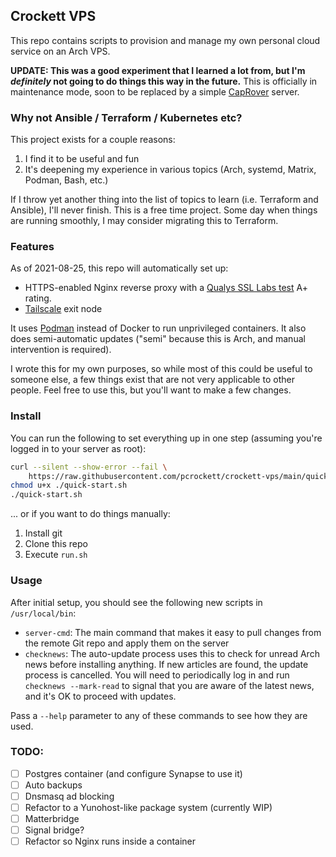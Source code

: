 ## Crockett VPS

This repo contains scripts to provision and manage my own personal cloud service on an Arch VPS.

**UPDATE: This was a good experiment that I learned a lot from, but I'm _definitely_ not going to do things this way in
the future.** This is officially in maintenance mode, soon to be replaced by a simple [CapRover](https://caprover.com/)
server.

### Why not Ansible / Terraform / Kubernetes etc?

This project exists for a couple reasons:

1. I find it to be useful and fun
2. It's deepening my experience in various topics (Arch, systemd, Matrix, Podman, Bash, etc.)

If I throw yet another thing into the list of topics to learn (i.e. Terraform and Ansible), I'll never finish. This is a free time project. Some day when things are running smoothly, I may consider migrating this to Terraform.

### Features

As of 2021-08-25, this repo will automatically set up:

* HTTPS-enabled Nginx reverse proxy with a [Qualys SSL Labs test][1] A+ rating.
* [Tailscale][6] exit node

It uses [Podman][8] instead of Docker to run unprivileged containers. It also does semi-automatic updates ("semi" because this is Arch, and manual intervention is required).

I wrote this for my own purposes, so while most of this could be useful to someone else, a few things exist that are not very applicable to other people. Feel free to use this, but you'll want to make a few changes.

### Install

You can run the following to set everything up in one step (assuming you're logged in to your server as root):

```bash
curl --silent --show-error --fail \
    https://raw.githubusercontent.com/pcrockett/crockett-vps/main/quick-start.sh > quick-start.sh
chmod u+x ./quick-start.sh
./quick-start.sh
```

... or if you want to do things manually:

1. Install git
2. Clone this repo
3. Execute `run.sh`

### Usage

After initial setup, you should see the following new scripts in `/usr/local/bin`:

* `server-cmd`: The main command that makes it easy to pull changes from the remote Git repo and apply them on the server
* `checknews`: The auto-update process uses this to check for unread Arch news before installing anything. If new articles are found, the update process is cancelled. You will need to periodically log in and run `checknews --mark-read` to signal that you are aware of the latest news, and it's OK to proceed with updates.

Pass a `--help` parameter to any of these commands to see how they are used.

### TODO:

* [ ] Postgres container (and configure Synapse to use it)
* [ ] Auto backups
* [ ] Dnsmasq ad blocking
* [ ] Refactor to a Yunohost-like package system (currently WIP)
* [ ] Matterbridge
* [ ] Signal bridge?
* [ ] Refactor so Nginx runs inside a container

[1]: https://www.ssllabs.com/ssltest/
[6]: https://tailscale.com/
[8]: https://podman.io/
